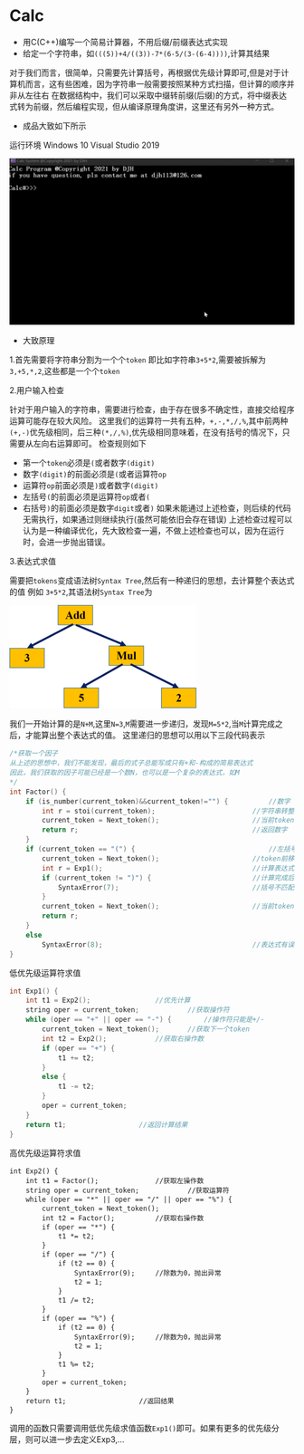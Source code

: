 # Calc
* 用C(C++)编写一个简易计算器，不用后缀/前缀表达式实现
* 给定一个字符串，如`(((5))+4/((3))-7*(6-5/(3-(6-4))))`,计算其结果

对于我们而言，很简单，只需要先计算括号，再根据优先级计算即可,但是对于计算机而言，这有些困难，因为字符串一般需要按照某种方式扫描，但计算的顺序并非从左往右
在数据结构中，我们可以采取中缀转前缀(后缀)的方式，将中缀表达式转为前缀，然后编程实现，但从编译原理角度讲，这里还有另外一种方式。

* 成品大致如下所示

运行环境 Windows 10 Visual Studio 2019

![300](https://github.com/djh-sudo/Calc/blob/main/res.gif)

* 大致原理

1.首先需要将字符串分割为一个个`token`
即比如字符串`3+5*2`,需要被拆解为`3,+5,*,2`,这些都是一个个`token`

2.用户输入检查

针对于用户输入的字符串，需要进行检查，由于存在很多不确定性，直接交给程序运算可能存在较大风险。
这里我们的运算符一共有五种，`+,-,*,/,%`,其中前两种`(+,-)`优先级相同，后三种`(*,/,%)`,优先级相同意味着，在没有括号的情况下，只需要从左向右运算即可。
检查规则如下
* 第一个`token`必须是`(`或者数字`(digit)`
* 数字`(digit)`的前面必须是`(`或者运算符`op`
* 运算符`op`前面必须是`)`或者数字`(digit)`
* 左括号`(`的前面必须是运算符`op`或者`(`
* 右括号`)`的前面必须是数字`digit`或者`)`
如果未能通过上述检查，则后续的代码无需执行，如果通过则继续执行(虽然可能依旧会存在错误)
上述检查过程可以认为是一种编译优化，先大致检查一遍，不做上述检查也可以，因为在运行时，会进一步抛出错误。

3.表达式求值

需要把`tokens`变成语法树`Syntax Tree`,然后有一种递归的思想，去计算整个表达式的值
例如 `3+5*2`,其语法树`Syntax Tree`为
<div style="align: center">
<img src="https://github.com/djh-sudo/Calc/blob/main/Syntax_Tree.png"></img>
</div>

我们一开始计算的是`N+M`,这里`N=3`,`M`需要进一步递归，发现`M=5*2`,当`M`计算完成之后，才能算出整个表达式的值。
这里递归的思想可以用以下三段代码表示
```C
/*获取一个因子
从上述的思想中，我们不能发现，最后的式子总能写成只有+和-构成的简易表达式
因此，我们获取的因子可能已经是一个数N，也可以是一个复杂的表达式，如M
*/
int Factor() {
	if (is_number(current_token)&&current_token!="") {  		//数字
		int r = stoi(current_token);                      	//字符串转整型数字
		current_token = Next_token();                     	//当前token向前移动
		return r;                                         	//返回数字
	}
	if (current_token == "(") {                         		//左括号,证明这是一个复杂式子
		current_token = Next_token();                     	//token前移动
		int r = Exp1();                                   	//计算表达式值
		if (current_token != ")") {                       	//计算完成后，token一定是右括号
			SyntaxError(7);                                 //括号不匹配,抛出语法错误
		}
		current_token = Next_token();                    	//当前token向前移动
		return r;
	}
	else
		SyntaxError(8);                                   	//表达式有误，抛出语法错误
}
```
低优先级运算符求值
```C
int Exp1() {
	int t1 = Exp2();				//优先计算
	string oper = current_token;			//获取操作符
	while (oper == "+" || oper == "-") {		//操作符只能是+/-
		current_token = Next_token();		//获取下一个token
		int t2 = Exp2();			//获取右操作数
		if (oper == "+") {
			t1 += t2;
		}
		else {
			t1 -= t2;
		}
		oper = current_token;
	}
	return t1;					//返回计算结果
}
```
高优先级运算符求值
```
int Exp2() {
	int t1 = Factor();				//获取左操作数
	string oper = current_token;			//获取运算符
	while (oper == "*" || oper == "/" || oper == "%") {
		current_token = Next_token();
		int t2 = Factor();			//获取右操作数
		if (oper == "*") {
			t1 *= t2;
		}
		if (oper == "/") {
			if (t2 == 0) {
				SyntaxError(9);		//除数为0，抛出异常
				t2 = 1;
			}
			t1 /= t2;
		}
		if (oper == "%") {
			if (t2 == 0) {
				SyntaxError(9);		//除数为0，抛出异常
				t2 = 1;
			}
			t1 %= t2;
		}
		oper = current_token;
	}
	return t1;					//返回结果
}
```
调用的函数只需要调用低优先级求值函数`Exp1()`即可。如果有更多的优先级分层，则可以进一步去定义Exp3,...
